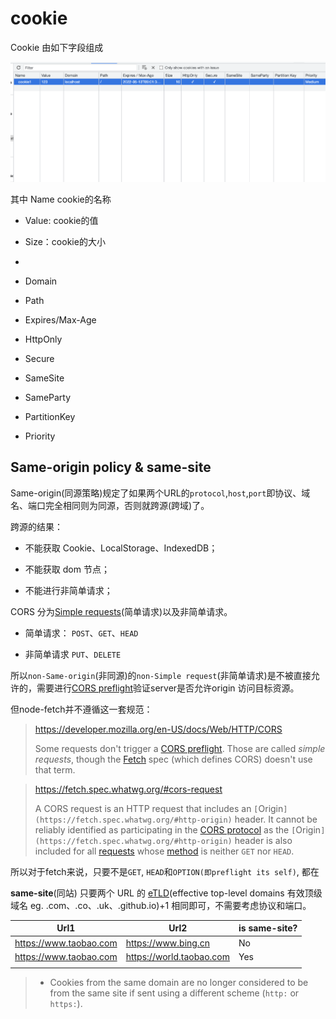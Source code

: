 # cookie

Cookie 由如下字段组成

![cookie](../../statics/cookie.png)

其中 Name cookie的名称

- Value: cookie的值
-  Size：cookie的大小

- 
-  Domain
-  Path
- Expires/Max-Age
-  HttpOnly
-  Secure
-  SameSite
-  SameParty
-  PartitionKey
-  Priority

## Same-origin policy & same-site

Same-origin(同源策略)规定了如果两个URL的`protocol`,`host`,`port`即协议、域名、端口完全相同则为同源，否则就跨源(跨域)了。

跨源的结果：

- 不能获取 Cookie、LocalStorage、IndexedDB；

- 不能获取 dom 节点；

- 不能进行非简单请求；

CORS 分为[Simple requests](https://developer.mozilla.org/en-US/docs/Web/HTTP/CORS#simple_requests)(简单请求)以及非简单请求。

- 简单请求： `POST`、`GET`、`HEAD` 

- 非简单请求 `PUT`、`DELETE`

所以`non-Same-origin`(非同源)的`non-Simple request`(非简单请求)是不被直接允许的，需要进行[CORS preflight](https://developer.mozilla.org/en-US/docs/Glossary/Preflight_request)验证server是否允许origin 访问目标资源。

但node-fetch并不遵循这一套规范：

> https://developer.mozilla.org/en-US/docs/Web/HTTP/CORS
>
> Some requests don't trigger a [CORS preflight](https://developer.mozilla.org/en-US/docs/Glossary/Preflight_request). Those are called *simple requests*, though the [Fetch](https://fetch.spec.whatwg.org/) spec (which defines CORS) doesn't use that term. 

> https://fetch.spec.whatwg.org/#cors-request
>
> A CORS request is an HTTP request that includes an `[`Origin`](https://fetch.spec.whatwg.org/#http-origin)` header. It cannot be reliably identified as participating in the [CORS protocol](https://fetch.spec.whatwg.org/#cors-protocol) as the `[`Origin`](https://fetch.spec.whatwg.org/#http-origin)` header is also included for all [requests](https://fetch.spec.whatwg.org/#concept-request) whose [method](https://fetch.spec.whatwg.org/#concept-request-method) is neither ``GET`` nor ``HEAD``.

所以对于fetch来说，只要不是`GET`, `HEAD`和`OPTION(即preflight its self)`, 都在

**same-site**(同站) 只要两个 URL 的 [eTLD](https://en.wikipedia.org/wiki/Public_Suffix_List#:~:text=Entries%20on%20the%20list%20are,Mozilla%20Public%20License%20(MPL).)(effective top-level domains 有效顶级域名 eg. .com、.co、.uk、.github.io)+1 相同即可，不需要考虑协议和端口。

| Url1                   | Url2                     | is same-site? |
| ---------------------- | ------------------------ | ------------- |
| https://www.taobao.com | https://www.bing.cn      | No            |
| https://www.taobao.com | https://world.taobao.com | Yes           |
|                        |                          |               |







> - Cookies from the same domain are no longer considered to be from the same site if sent using a different scheme (`http:` or `https:`).